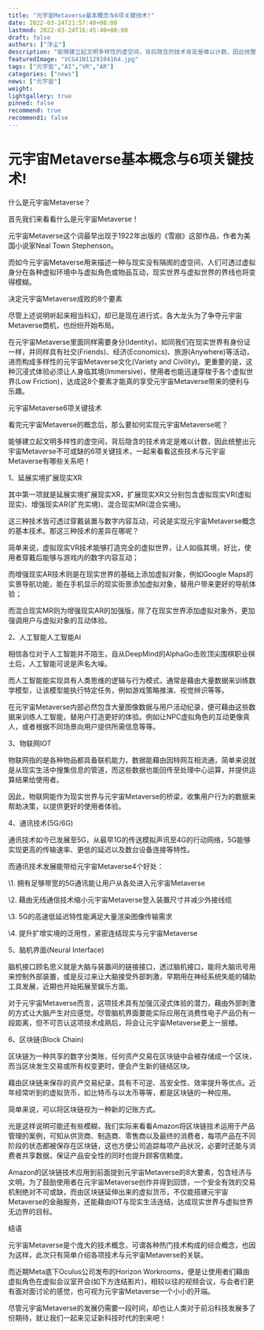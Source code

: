 ```yaml
---
title: "元宇宙Metaverse基本概念与6项关键技术!"
date: 2022-03-24T21:57:40+08:00
lastmod: 2022-03-24T16:45:40+08:00
draft: false
authors: ["浮尘"]
description: "能够建立起文明多样性的虚空间，背后隐含的技术肯定是难以计数，因此统整出元宇宙Metaverse不可或缺的6项关键技术，一起来看看这些技术与元宇宙Metaverse有哪些关系吧！"
featuredImage: "VCG41N1129104164.jpg"
tags: ["元宇宙","AI","VR","AR"]
categories: ["news"]
news: ["元宇宙"]
weight: 
lightgallery: true
pinned: false
recommend: true
recommend1: false
---
```


# 元宇宙Metaverse基本概念与6项关键技术!




什么是元宇宙Metaverse？

首先我们来看看什么是元宇宙Metaverse！

元宇宙Metaverse这个词最早出现于1922年出版的《雪崩》这部作品，作者为美国小说家Neal Town Stephenson。

而如今元宇宙Metaverse用来描述一种与现实没有隔阂的虚空间，人们可透过虚拟身分在各种虚拟环境中与虚拟角色或物品互动，现实世界与虚拟世界的界线也将变得模糊。





决定元宇宙Metaverse成败的8个要素

尽管上述说明听起来相当科幻，却已是现在进行式，各大龙头为了争夺元宇宙Metaverse商机，也纷纷开始布局。

在元宇宙Metaverse里面同样需要身分(Identity)，如同我们在现实世界有身份证一样，并同样具有社交(Friends)、经济(Economics)、旅游(Anywhere)等活动，进而构成多样性的元宇宙Metaverse文化(Variety and Civility)。更重要的是，这种沉浸式体验必须让人身临其境(Immersive)，使用者也能迅速穿梭于各个虚拟世界(Low Friction)，达成这8个要素才能真的享受元宇宙Metaverse带来的便利与乐趣。

元宇宙Metaverse6项关键技术

看完元宇宙Metaverse的概念后，那么要如何实现元宇宙Metaverse呢？

能够建立起文明多样性的虚空间，背后隐含的技术肯定是难以计数，因此统整出元宇宙Metaverse不可或缺的6项关键技术，一起来看看这些技术与元宇宙Metaverse有哪些关系吧！



1、延展实境扩展现实XR

其中第一项就是延展实境扩展现实XR，扩展现实XR又分别包含虚拟现实VR(虚拟现实)、增强现实AR(扩充实境)、混合现实MR(混合实境)。

这三种技术皆可透过穿戴装置与数字内容互动，可说是实现元宇宙Metaverse概念的基本技术。那这三种技术的差异在哪呢？

简单来说，虚拟现实VR技术能够打造完全的虚拟世界，让人如临其境，好比，使用者穿戴后能够与游戏内的数字内容互动；

而增强现实AR技术则是在现实世界的基础上添加虚拟对象，例如Google Maps的实景导航功能，能在手机显示的现实街景添加虚拟对象，替用户带来更好的导航体验；



而混合现实MR则为增强现实AR的加强版，除了在现实世界添加虚拟对象外，更加强调用户与虚拟对象的互动体验。

2、人工智能人工智能AI

相信各位对于人工智能并不陌生，自从DeepMind的AlphaGo击败顶尖围棋职业棋士后，人工智能可说是声名大噪。



而人工智能能实现具有人类思维的逻辑与行为模式，通常是藉由大量数据来训练数学模型，让该模型能执行特定任务，例如游戏策略推演、视觉辨识等等。

在元宇宙Metaverse内部必然包含大量图像数据与用户活动纪录，便可藉由这些数据来训练人工智能，替用户打造更好的体验。例如让NPC虚拟角色的互动更像真人，或者根据不同场景向用户提供所需信息等等。

3、物联网IOT

物联网指的是各种物品都具备联机能力，数据能藉由因特网互相流通，简单来说就是从现实生活中搜集信息的管道，而这些数据也能回传至处理中心运算，并提供运算结果给使用者。

因此，物联网能作为现实世界与元宇宙Metaverse的桥梁，收集用户行为的数据来帮助决策，以提供更好的使用者体验。

4、通讯技术(5G/6G)

通讯技术如今已发展至5G，从最早1G的传送模拟声讯至4G的行动网络，5G能够实现更高的传输速率、更低的延迟以及数台设备连接等特性。

而通讯技术发展能带给元宇宙Metaverse4个好处：

\1. 拥有足够带宽的5G通讯能让用户从各处进入元宇宙Metaverse

\2. 藉由无线通信技术缩小元宇宙Metaverse登入装置尺寸并减少外接线缆

\3. 5G的高速低延迟特性能满足大量渲染图像传输需求

\4. 提升扩增实境的泛用性，紧密连结现实与元宇宙Metaverse



5、脑机界面(Neural Interface)

脑机接口顾名思义就是大脑与装置间的链接接口，透过脑机接口，能将大脑讯号用来控制外部装置，或是反过来让大脑接受外部刺激，早期用在神经系统失能的辅助工具发展，近期也开始拓展至娱乐方面。

对于元宇宙Metaverse而言，这项技术具有加强沉浸式体验的潜力，藉由外部刺激的方式让大脑产生对应感觉。尽管脑机界面要能实际应用在消费性电子产品仍有一段距离，但不可否认这项技术成熟后，将会让元宇宙Metaverse更上一层楼。

6、区块链(Block Chain)

区块链为一种共享的数字分类账，任何资产交易在区块链中会被存储成一个区块，而当区块发生交易或所有权变更时，便会产生新的链结区块。

藉由区块链来保存的资产交易纪录，具有不可逆、高安全性、效率提升等优点。近年经常听到的虚拟货币，如比特币与以太币等等，都是区块链的一种应用。

简单来说，可以将区块链视为一种新的记账方式。

光是这样说明可能还有些模糊，我们实际来看看Amazon将区块链技术运用于产品管理的案例，可知从供货商、制造商、零售商以及最终的消费者，每项产品在不同阶段的状态都被保存在区块链，这也方便公司追踪每项产品状况，必要时还能与消费者共享数据，保证产品安全性的同时也提升顾客信赖度。



Amazon的区块链技术应用到前面提到元宇宙Metaverse的8大要素，包含经济与文明，为了鼓励使用者在元宇宙Metaverse创作并得到回馈，一个安全有效的交易机制绝对不可或缺，而由区块链延伸出来的虚拟货币，不仅能搭建元宇宙Metaverse的金融服务，还能藉由IOT与现实生活连结，达成现实世界与虚拟世界无边界的目标。

结语

元宇宙Metaverse是个庞大的技术概念，可谓各种热门技术构成的综合概念，也因为这样，此次只有简单介绍各项技术与元宇宙Metaverse的关联。

而近期Meta底下Oculus公司发布的Horizon Workrooms，便是让使用者们藉由虚拟角色在虚拟会议室开会(如下方连结影片)，相较以往的视频会议，与会者们更有面对面讨论的感觉，也可视为元宇宙Metaverse一个小小的开端。



尽管元宇宙Metaverse的发展仍需要一段时间，却也让人类对于前沿科技发展多了份期待，就让我们一起来见证新科技时代的到来吧！